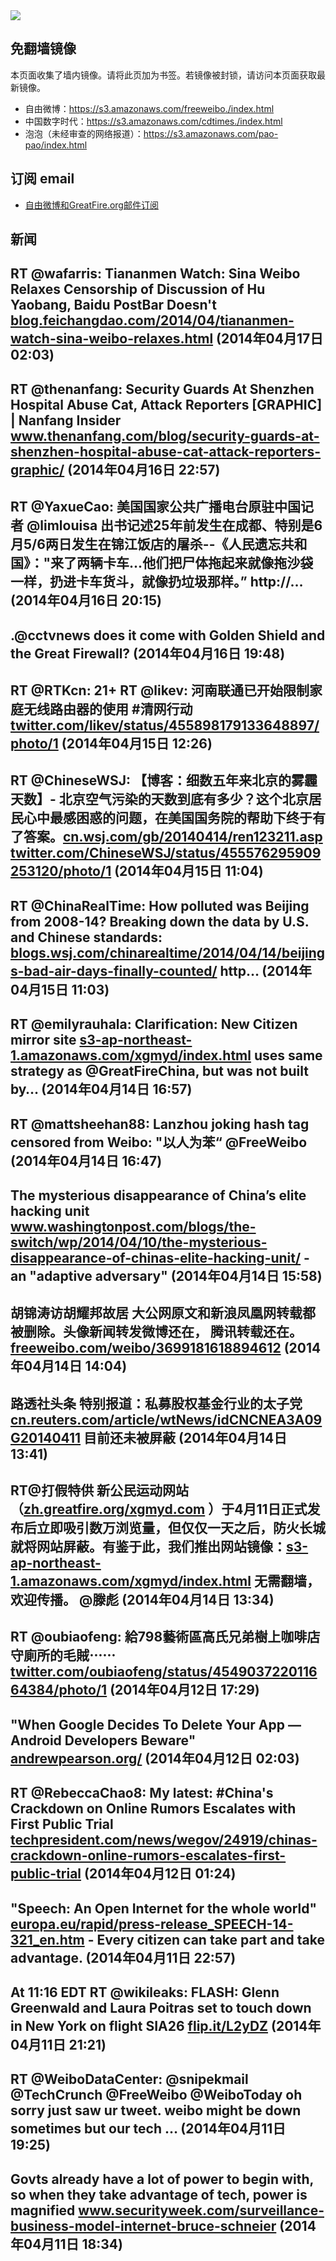 <img src="https://raw.githubusercontent.com/greatfire/z/master/logos.gif" />

## 免翻墙镜像
本页面收集了墙内镜像。请将此页加为书签。若镜像被封锁，请访问本页面获取最新镜像。
* 自由微博：https://s3.amazonaws.com/freeweibo./index.html
* 中国数字时代：https://s3.amazonaws.com/cdtimes./index.html
* 泡泡（未经审查的网络报道）：https://s3.amazonaws.com/pao-pao/index.html

## 订阅 email
* <a href="https://greatfire.us7.list-manage.com/subscribe?u=854fca58782082e0cbdf204a0&id=c78949b93c">自由微博和GreatFire.org邮件订阅</a>
		
## 新闻
RT @wafarris: Tiananmen Watch: Sina Weibo Relaxes Censorship of Discussion of Hu Yaobang, Baidu PostBar Doesn't <a href="http://blog.feichangdao.com/2014/04/tiananmen-watch-sina-weibo-relaxes.html?utm_content=buffer15eae&utm_medium=social&utm_source=twitter.com&utm_campaign=buffer">blog.feichangdao.com/2014/04/tiananmen-watch-sina-weibo-relaxes.html</a> (2014年04月17日 02:03)
 ---
RT @thenanfang: Security Guards At Shenzhen Hospital Abuse Cat, Attack Reporters [GRAPHIC] | Nanfang Insider <a href="http://www.thenanfang.com/blog/security-guards-at-shenzhen-hospital-abuse-cat-attack-reporters-graphic/?utm_content=buffer84918&utm_medium=social&utm_source=twitter.com&utm_campaign=buffer">www.thenanfang.com/blog/security-guards-at-shenzhen-hospital-abuse-cat-attack-reporters-graphic/</a> (2014年04月16日 22:57)
 ---
RT @YaxueCao: 美国国家公共广播电台原驻中国记者 @limlouisa 出书记述25年前发生在成都、特别是6月5/6两日发生在锦江饭店的屠杀--《人民遗忘共和国》："来了两辆卡车...他们把尸体拖起来就像拖沙袋一样，扔进卡车货斗，就像扔垃圾那样。”  http://… (2014年04月16日 20:15)
 ---
.@cctvnews does it come with Golden Shield and the Great Firewall? (2014年04月16日 19:48)
 ---
RT @RTKcn: 21+ RT @likev: 河南联通已开始限制家庭无线路由器的使用 #清网行动 <a href="https://twitter.com/likev/status/455898179133648897/photo/1">twitter.com/likev/status/455898179133648897/photo/1</a> (2014年04月15日 12:26)
 ---
RT @ChineseWSJ: 【博客：细数五年来北京的雾霾天数】- 北京空气污染的天数到底有多少？这个北京居民心中最感困惑的问题，在美国国务院的帮助下终于有了答案。<a href="http://cn.wsj.com/gb/20140414/ren123211.asp">cn.wsj.com/gb/20140414/ren123211.asp</a> <a href="https://twitter.com/ChineseWSJ/status/455576295909253120/photo/1">twitter.com/ChineseWSJ/status/455576295909253120/photo/1</a> (2014年04月15日 11:04)
 ---
RT @ChinaRealTime: How polluted was Beijing from 2008-14? Breaking down the data by U.S. and Chinese standards: <a href="http://blogs.wsj.com/chinarealtime/2014/04/14/beijings-bad-air-days-finally-counted/">blogs.wsj.com/chinarealtime/2014/04/14/beijings-bad-air-days-finally-counted/</a> http… (2014年04月15日 11:03)
 ---
RT @emilyrauhala: Clarification: New Citizen mirror site <a href="https://s3-ap-northeast-1.amazonaws.com/xgmyd/index.html">s3-ap-northeast-1.amazonaws.com/xgmyd/index.html</a> uses same strategy as @GreatFireChina, but was not built by… (2014年04月14日 16:57)
 ---
RT @mattsheehan88: Lanzhou joking hash tag censored from Weibo: "以人为苯“ @FreeWeibo (2014年04月14日 16:47)
 ---
The mysterious disappearance of China’s elite hacking unit <a href="http://www.washingtonpost.com/blogs/the-switch/wp/2014/04/10/the-mysterious-disappearance-of-chinas-elite-hacking-unit/">www.washingtonpost.com/blogs/the-switch/wp/2014/04/10/the-mysterious-disappearance-of-chinas-elite-hacking-unit/</a> - an "adaptive adversary" (2014年04月14日 15:58)
 ---
胡锦涛访胡耀邦故居 大公网原文和新浪凤凰网转载都被删除。头像新闻转发微博还在， 腾讯转载还在。 <a href="https://freeweibo.com/weibo/3699181618894612">freeweibo.com/weibo/3699181618894612</a> (2014年04月14日 14:04)
 ---
路透社头条 特别报道：私募股权基金行业的太子党 <a href="http://cn.reuters.com/article/wtNews/idCNCNEA3A09G20140411">cn.reuters.com/article/wtNews/idCNCNEA3A09G20140411</a> 目前还未被屏蔽 (2014年04月14日 13:41)
 ---
RT@打假特供 新公民运动网站（<a href="https://zh.greatfire.org/xgmyd.com">zh.greatfire.org/xgmyd.com</a> ）于4月11日正式发布后立即吸引数万浏览量，但仅仅一天之后，防火长城就将网站屏蔽。有鉴于此，我们推出网站镜像：<a href="https://s3-ap-northeast-1.amazonaws.com/xgmyd/index.html">s3-ap-northeast-1.amazonaws.com/xgmyd/index.html</a> 无需翻墙，欢迎传播。 @滕彪 (2014年04月14日 13:34)
 ---
RT @oubiaofeng: 給798藝術區高氏兄弟樹上咖啡店守廁所的毛賊⋯⋯ <a href="https://twitter.com/oubiaofeng/status/454903722011664384/photo/1">twitter.com/oubiaofeng/status/454903722011664384/photo/1</a> (2014年04月12日 17:29)
 ---
"When Google Decides To Delete Your App — Android Developers Beware" <a href="http://andrewpearson.org/?p=681&utm_content=bufferba01a&utm_medium=social&utm_source=twitter.com&utm_campaign=buffer">andrewpearson.org/</a> (2014年04月12日 02:03)
 ---
RT @RebeccaChao8: My latest: #China's Crackdown on Online Rumors Escalates with First Public Trial <a href="http://techpresident.com/news/wegov/24919/chinas-crackdown-online-rumors-escalates-first-public-trial">techpresident.com/news/wegov/24919/chinas-crackdown-online-rumors-escalates-first-public-trial</a> (2014年04月12日 01:24)
 ---
"Speech: An Open Internet for the whole world" <a href="http://europa.eu/rapid/press-release_SPEECH-14-321_en.htm?utm_content=buffer04e0d&utm_medium=social&utm_source=twitter.com&utm_campaign=buffer">europa.eu/rapid/press-release_SPEECH-14-321_en.htm</a> - Every citizen can take part and take advantage. (2014年04月11日 22:57)
 ---
At 11:16 EDT RT @wikileaks: FLASH: Glenn Greenwald and Laura Poitras set to touch down in New York on flight SIA26 <a href="http://flip.it/L2yDZ">flip.it/L2yDZ</a> (2014年04月11日 21:21)
 ---
RT @WeiboDataCenter: @snipekmail @TechCrunch @FreeWeibo @WeiboToday oh sorry just saw ur tweet. weibo might be down sometimes but our tech … (2014年04月11日 19:25)
 ---
Govts already have a lot of power to begin with, so when they take advantage of tech, power is magnified <a href="http://www.securityweek.com/surveillance-business-model-internet-bruce-schneier?utm_content=bufferb61e6&utm_medium=social&utm_source=twitter.com&utm_campaign=buffer">www.securityweek.com/surveillance-business-model-internet-bruce-schneier</a> (2014年04月11日 18:34)
 ---

